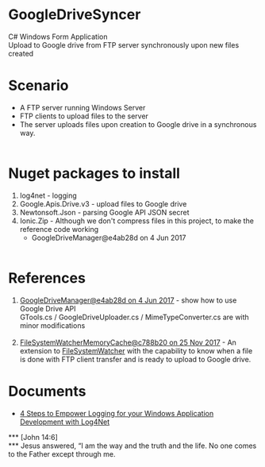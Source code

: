 # GoogleDriveSyncer
C# Windows Form Application<br/>
Upload to Google drive from FTP server synchronously upon new files created<br/>

# Scenario
* A FTP server running Windows Server
* FTP clients to upload files to the server
* The server uploads files upon creation to Google drive in a synchronous way.<br/><br/>

# Nuget packages to install<br/>
  1. log4net - logging<br/>
  2. Google.Apis.Drive.v3 - upload files to Google drive<br/>
  3. Newtonsoft.Json - parsing Google API JSON secret<br/>
  4. Ionic.Zip - Although we don't compress files in this project, to make the reference code working
      + GoogleDriveManager@e4ab28d on 4 Jun 2017
<br/><br/>
  
# References<br/>
  1. [GoogleDriveManager@e4ab28d on 4 Jun 2017](https://github.com/Obrelix/.net-Google-Drive-API-v3-File-Handling) - show how to use Google Drive API<br/>
     GTools.cs / GoogleDriveUploader.cs / MimeTypeConverter.cs are with minor modifications<br/><br/>
  2. [FileSystemWatcherMemoryCache@c788b20 on 25 Nov 2017](https://github.com/benbhall/FileSystemWatcherMemoryCache) - An extension to [FileSystemWatcher](https://msdn.microsoft.com/en-us/library/system.io.filesystemwatcher(v=vs.110).aspx) with the capability to know when a file is done with FTP client transfer and is ready to upload to Google drive.<br/> 
      
      
      
# Documents
* [4 Steps to Empower Logging for your Windows Application Development with Log4Net](https://drive.google.com/file/d/1aTPz7TWOUhI6jBQNInqq6OMeKLcG62Qz/view?usp=sharing)


*** [John 14:6]<br/>
*** Jesus answered, “I am the way and the truth and the life. No one comes to the Father except through me.
